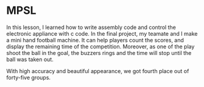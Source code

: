 # MPSL
In this lesson, I learned how to write assembly code and control the electronic appliance with c code.
In the final project, my teamate and I make a mini hand football machine. It can help players count the scores, and display the remaining time of the competition. Moreover, as one of the play shoot the ball in the goal, the buzzers rings and the time will stop until the ball was taken out.

With high accuracy and beautiful appearance, we got fourth place out of forty-five groups.
